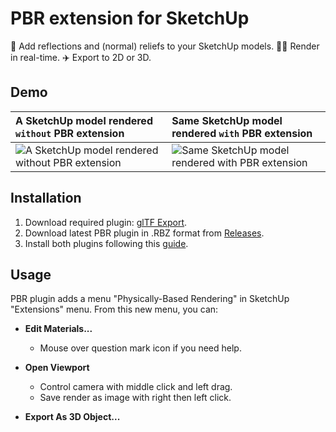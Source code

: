 PBR extension for SketchUp
==========================

💅 Add reflections and (normal) reliefs to your SketchUp models. 🏃‍♀️ Render in real-time. ✈️ Export to 2D or 3D.

Demo
----

A SketchUp model rendered `without` PBR extension | Same SketchUp model rendered `with` PBR extension
:--- | :---
![A SketchUp model rendered without PBR extension](https://github.com/SamuelTS/SketchUp-PBR-Plugin/raw/master/demos/a-sketchup-model-rendered-without-pbr-extension.png) | ![Same SketchUp model rendered with PBR extension](https://github.com/SamuelTS/SketchUp-PBR-Plugin/raw/master/demos/same-sketchup-model-rendered-with-pbr-extension.png)

Installation
------------

1. Download required plugin: [glTF Export](https://extensions.sketchup.com/content/gltf-exporter).
2. Download latest PBR plugin in .RBZ format from [Releases](https://github.com/SamuelTS/SketchUp-PBR-Plugin/releases/).
3. Install both plugins following this [guide](https://help.sketchup.com/article/3000263).

Usage
-----

PBR plugin adds a menu "Physically-Based Rendering" in SketchUp "Extensions" menu. From this new menu, you can:

- **Edit Materials...**

  - Mouse over question mark icon if you need help.

- **Open Viewport**

  - Control camera with middle click and left drag.
  - Save render as image with right then left click.

- **Export As 3D Object...**
